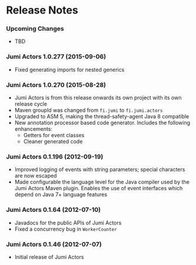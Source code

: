 
Release Notes
=============

### Upcoming Changes

- TBD

### Jumi Actors 1.0.277 (2015-09-06)

- Fixed generating imports for nested generics

### Jumi Actors 1.0.270 (2015-08-28)

- Jumi Actors is from this release onwards its own project with its own release cycle
- Maven groupId was changed from `fi.jumi` to `fi.jumi.actors`
- Upgraded to ASM 5, making the thread-safety-agent Java 8 compatible
- New annotation processor based code generator. Includes the following enhancements:
  - Getters for event classes
  - Cleaner generated code

### Jumi Actors 0.1.196 (2012-09-19)

- Improved logging of events with string parameters; special characters are now escaped
- Made configurable the language level for the Java compiler used by the Jumi Actors Maven plugin. Enables the use of event interfaces which depend on Java 7+ language features

### Jumi Actors 0.1.64 (2012-07-10)

- Javadocs for the public APIs of Jumi Actors
- Fixed a concurrency bug in `WorkerCounter`

### Jumi Actors 0.1.46 (2012-07-07)

- Initial release of Jumi Actors
